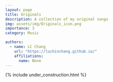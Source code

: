 ```yaml
---
layout: page
title: Originals
description: A collection of my original songs
img: assets/img/Originals_icon.png
importance: 3
category: Music

authors:
  - name: LC Chang
    url: "https://luchinchang.github.io/"
    affiliations:
      name: None
---
```

{% include under_construction.html %}
